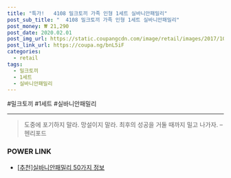 ```yaml
--- 
title: "특가!   4108 밀크토끼 가족 인형 1세트 실바니안패밀리" 
post_sub_title: "  4108 밀크토끼 가족 인형 1세트 실바니안패밀리" 
post_money: ₩ 21,290 
post_date: 2020.02.01 
post_img_url: https://static.coupangcdn.com/image/retail/images/2017/10/20/11/5/3a89236d-61be-47e3-86af-2f92eecd6147.JPG 
post_link_url: https://coupa.ng/bnL5iF 
categories: 
  - retail 
tags: 
  - 밀크토끼 
  - 1세트 
  - 실바니안패밀리 
--- 
```

  #밀크토끼 #1세트 #실바니안패밀리 
<hr> 

> 도중에 포기하지 말라. 망설이지 말라. 최후의 성공을 거둘 때까지 밀고 나가자. – 헨리포드 


### POWER LINK

* <a href="https://blog.naver.com/fasyy4321/221792130847" target="_blank">[추천]실바니안패밀리 50가지 정보</a>
